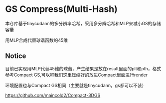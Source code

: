 # GS Compress(Multi-Hash) 
本仓库基于tinycudann的多分辨率哈希，采用多分辨哈希和MLP来减小GS的存储容量

用MLP合成代替球谐函数的45维

## Notice
目前已实现用MLP代替45维的球谐，产生结果是放在result里面的plt和pth，格式参考Compact GS,可以吧我们这里压缩好的放进Compact里面进行render

环境配置也与Compact GS相同（主要就是tinycudann，gs都可以不装）

https://github.com/maincold2/Compact-3DGS
